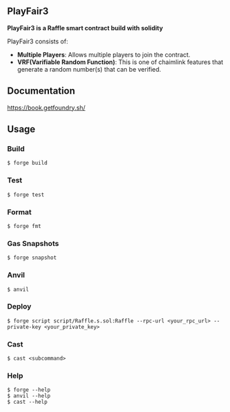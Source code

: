 ## PlayFair3

**PlayFair3 is a Raffle smart contract build with solidity**

PlayFair3 consists of:

- **Multiple Players**: Allows multiple players to join the contract.
- **VRF(Varifiable Random Function)**: This is one of chaimlink features that generate a random number(s) that can be verified.

## Documentation

https://book.getfoundry.sh/

## Usage

### Build

```shell
$ forge build
```

### Test

```shell
$ forge test
```

### Format

```shell
$ forge fmt
```

### Gas Snapshots

```shell
$ forge snapshot
```

### Anvil

```shell
$ anvil
```

### Deploy

```shell
$ forge script script/Raffle.s.sol:Raffle --rpc-url <your_rpc_url> --private-key <your_private_key>
```

### Cast

```shell
$ cast <subcommand>
```

### Help

```shell
$ forge --help
$ anvil --help
$ cast --help
```
